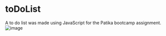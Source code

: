 # toDoList
A to do list was made using JavaScript for the Patika bootcamp assignment.  
![image](https://user-images.githubusercontent.com/77458139/210347640-981d194d-65ff-4588-b273-58eb04ca2d40.png)


